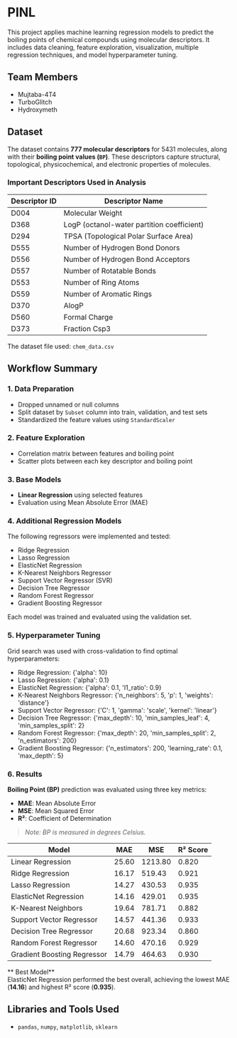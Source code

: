 # PINL
This project applies machine learning regression models to predict the boiling points of chemical compounds using molecular descriptors. It includes data cleaning, feature exploration, visualization, multiple regression techniques, and model hyperparameter tuning.


## Team Members

- Mujtaba-4T4
- TurboGlitch
- Hydroxymeth


## Dataset

The dataset contains **777 molecular descriptors** for 5431 molecules, along with their **boiling point values (`BP`)**. These descriptors capture structural, topological, physicochemical, and electronic properties of molecules.

### Important Descriptors Used in Analysis

| Descriptor ID | Descriptor Name |
|---------------|------------------|
| D004          | Molecular Weight |
| D368          | LogP (octanol-water partition coefficient) |
| D294          | TPSA (Topological Polar Surface Area) |
| D555          | Number of Hydrogen Bond Donors |
| D556          | Number of Hydrogen Bond Acceptors |
| D557          | Number of Rotatable Bonds |
| D553          | Number of Ring Atoms |
| D559          | Number of Aromatic Rings |
| D370          | AlogP |
| D560          | Formal Charge |
| D373          | Fraction Csp3 |

The dataset file used: `chem_data.csv`

## Workflow Summary

### 1. Data Preparation
- Dropped unnamed or null columns
- Split dataset by `Subset` column into train, validation, and test sets
- Standardized the feature values using `StandardScaler`

### 2. Feature Exploration
- Correlation matrix between features and boiling point
- Scatter plots between each key descriptor and boiling point

### 3. Base Models
- **Linear Regression** using selected features
- Evaluation using Mean Absolute Error (MAE)

### 4. Additional Regression Models
The following regressors were implemented and tested:

- Ridge Regression
- Lasso Regression
- ElasticNet Regression
- K-Nearest Neighbors Regressor
- Support Vector Regressor (SVR)
- Decision Tree Regressor
- Random Forest Regressor
- Gradient Boosting Regressor

Each model was trained and evaluated using the validation set.

### 5. Hyperparameter Tuning
Grid search was used with cross-validation to find optimal hyperparameters:

- Ridge Regression: {'alpha': 10}
- Lasso Regression: {'alpha': 0.1}
- ElasticNet Regression: {'alpha': 0.1, 'l1_ratio': 0.9}
- K-Nearest Neighbors Regressor: {'n_neighbors': 5, 'p': 1, 'weights': 'distance'}
- Support Vector Regressor: {'C': 1, 'gamma': 'scale', 'kernel': 'linear'}
- Decision Tree Regressor: {'max_depth': 10, 'min_samples_leaf': 4, 'min_samples_split': 2}
- Random Forest Regressor: {'max_depth': 20, 'min_samples_split': 2, 'n_estimators': 200}
- Gradient Boosting Regressor: {'n_estimators': 200, 'learning_rate': 0.1, 'max_depth': 5}

### 6. Results
**Boiling Point (BP)** prediction was evaluated using three key metrics:  
- **MAE**: Mean Absolute Error  
- **MSE**: Mean Squared Error  
- **R²**: Coefficient of Determination  
> *Note: BP is measured in degrees Celsius.*

| Model                      | MAE    | MSE      | R² Score |
|----------------------------|--------|----------|----------|
| Linear Regression          | 25.60  | 1213.80  | 0.820    |
| Ridge Regression           | 16.17  | 519.43   | 0.921    |
| Lasso Regression           | 14.27  | 430.53   | 0.935    |
| ElasticNet Regression      | 14.16  | 429.01   | 0.935    |
| K-Nearest Neighbors        | 19.64  | 781.71   | 0.882    |
| Support Vector Regressor   | 14.57  | 441.36   | 0.933    |
| Decision Tree Regressor    | 20.68  | 923.34   | 0.860    |
| Random Forest Regressor    | 14.60  | 470.16   | 0.929    |
| Gradient Boosting Regressor| 14.79  | 464.63   | 0.930    |

** Best Model**  
ElasticNet Regression performed the best overall, achieving the lowest MAE (**14.16**) and highest R² score (**0.935**).


## Libraries and Tools Used

- `pandas`, `numpy`, `matplotlib`, `sklearn`
